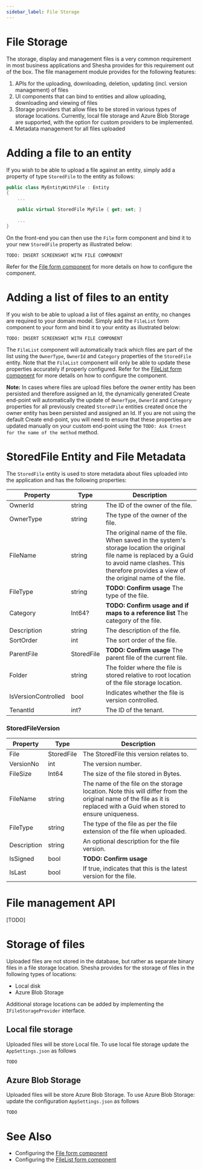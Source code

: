 ```yaml
---
sidebar_label: File Storage
---
```


# File Storage

The storage, display and management files is a very common requirement in most business applications and Shesha provides for this requirement out of the box. The file management module provides for the following features:
1. APIs for the uploading, downloading, deletion, updating (incl. version management) of files
1. UI components that can bind to entities and allow uploading, downloading and viewing of files
1. Storage providers that allow files to be stored in various types of storage locations. Currently, local file storage and Azure Blob Storage are supported, with the option for custom providers to be implemented.
1. Metadata management for all files uploaded

# Adding a file to an entity

If you wish to be able to upload a file against an entity, simply add a property of type `StoredFile` to the entity as follows:

``` csharp
public class MyEntityWithFile : Entity
{
    ...

    public virtual StoredFile MyFile { get; set; }

    ...
}
```

On the front-end you can then use the `File` form component and bind it to your new `StoredFile` property as illustrated below:

``` 
TODO: INSERT SCREENSHOT WITH FILE COMPONENT
```

Refer for the [File form component](/docs/front-end-basics/form-components/data-entry/files) for more details on how to configure the component.

# Adding a list of files to an entity

If you wish to be able to upload a list of files against an entity, no changes are required to your domain model. Simply add the `FileList` form component to your form and bind it to your entity as illustrated below:
``` 
TODO: INSERT SCREENSHOT WITH FILE COMPONENT
```

The `FileList` component will automatically track which files are part of the list using the `OwnerType`, `OwnerId` and `Category` properties of the `StoredFile` entity.
Note that the `FileList` component will only be able to update these properties accurately if properly configured. Refer for the [FileList form component](/docs/front-end-basics/form-components/data-entry/files) for more details on how to configure the component.

**Note:** In cases where files are upload files before the owner entity has been persisted and therefore assigned an Id, the dynamically generated Create end-point will automatically the update of `OwnerType`, `OwnerId` and `Category` properties for all previously created `StoredFile` entities created once the owner entity has been persisted and assigned an Id. If you are not using the default Create end-point, you will need to ensure that these properties are updated manually on your custom end-point using the `TODO: Ask Ernest for the name of the method` method.

# StoredFile Entity and File Metadata
The `StoredFile` entity is used to store metadata about files uploaded into the application and has the following properties:

| Property          | Type    | Description       |
|-------------------|---------|-------------------|
| OwnerId           | string  | The ID of the owner of the file. |
| OwnerType         | string  | The type of the owner of the file. |
| FileName          | string  | The original name of the file. When saved in the system's storage location the original file name is replaced by a Guid to avoid name clashes. This therefore provides a view of the original name of the file. |
| FileType          | string  | **TODO: Confirm usage** The type of the file. |
| Category          | Int64?  | **TODO: Confirm usage and if maps to a reference list** The category of the file. |
| Description       | string  | The description of the file. |
| SortOrder         | int     | The sort order of the file. |
| ParentFile        | StoredFile | **TODO: Confirm usage** The parent file of the current file. |
| Folder            | string  | The folder where the file is stored relative to root location of the file storage location. |
| IsVersionControlled | bool  | Indicates whether the file is version controlled. |
| TenantId          | int?    | The ID of the tenant. |


### StoredFileVersion

| Property     | Type       | Description       |
|--------------|------------|-------------------|
| File         | StoredFile | The StoredFile this version relates to. |
| VersionNo    | int        | The version number. |
| FileSize     | Int64      | The size of the file stored in Bytes. |
| FileName     | string     | The name of the file on the storage location. Note this will differ from the original name of the file as it is replaced with a Guid when stored to ensure uniqueness. |
| FileType     | string     | The type of the file as per the file extension of the file when uploaded. |
| Description  | string     | An optional description for the file version. |
| IsSigned     | bool       | **TODO: Confirm usage** |
| IsLast       | bool       | If true, indicates that this is the latest version for the file. |


# File management API
[TODO]


# Storage of files
Uploaded files are not stored in the database, but rather as separate binary files in a file storage location. Shesha provides for the storage of files in the following types of locations:
- Local disk	
- Azure Blob Storage	

Additional storage locations can be added by implementing the `IFileStorageProvider` interface.

## Local file storage
Uploaded files will be store Local file. To use local file storage update the `AppSettings.json` as follows
```
TODO
```

## Azure Blob Storage
Uploaded files will be store Azure Blob Storage. To use Azure Blob Storage:
 update the configuration `AppSettings.json` as follows
 ```
TODO
```

# See Also
- Configuring the [File form component](/docs/front-end-basics/form-components/data-entry/files)
- Configuring the [FileList form component](/docs/front-end-basics/form-components/data-entry/files)

